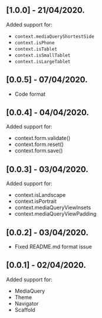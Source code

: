 
## [1.0.0] - 21/04/2020.

Added support for:

* `context.mediaQueryShortestSide`
* `context.isPhone`
* `context.isTablet`
* `context.isSmallTablet`
* `context.isLargeTablet`

## [0.0.5] - 07/04/2020.

* Code format

## [0.0.4] - 04/04/2020.

Added support for:

* context.form.validate()
* context.form.reset()
* context.form.save()

## [0.0.3] - 03/04/2020.

Added support for:

* context.isLandscape
* context.isPortrait
* context.mediaQueryViewInsets
* context.mediaQueryViewPadding

## [0.0.2] - 03/04/2020.

* Fixed README.md format issue

## [0.0.1] - 02/04/2020.

Added support for: 

* MediaQuery
* Theme
* Navigator
* Scaffold
